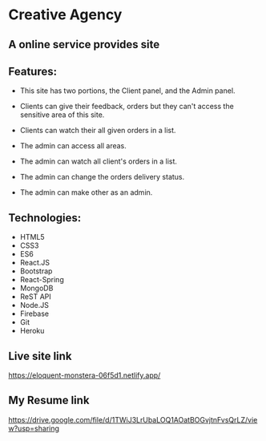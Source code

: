 # Creative Agency
## A online service provides site

Features:
- 
- This site has two portions, the Client panel, and the Admin panel.

- Clients can give their feedback, orders but they can't access the sensitive area of this site.

- Clients can watch their all given orders in a list.

- The admin can access all areas.

- The admin can watch all client's orders in a list.

- The admin can change the orders delivery status.

- The admin can make other as an admin.

Technologies:
-
- HTML5
- CSS3
- ES6
- React.JS
- Bootstrap
- React-Spring
- MongoDB
- ReST API
- Node.JS
- Firebase
- Git
- Heroku

Live site link
-
https://eloquent-monstera-06f5d1.netlify.app/

My Resume link
-
https://drive.google.com/file/d/1TWiJ3LrUbaLOQ1AOatBOGvjtnFvsQrLZ/view?usp=sharing

